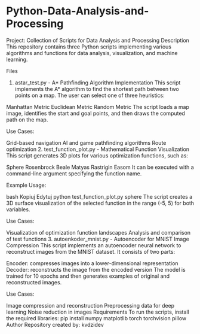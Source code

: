 # Python-Data-Analysis-and-Processing
Project: Collection of Scripts for Data Analysis and Processing
Description
This repository contains three Python scripts implementing various algorithms and functions for data analysis, visualization, and machine learning.

Files
1. astar_test.py - A* Pathfinding Algorithm Implementation
This script implements the A* algorithm to find the shortest path between two points on a map. The user can select one of three heuristics:

Manhattan Metric
Euclidean Metric
Random Metric
The script loads a map image, identifies the start and goal points, and then draws the computed path on the map.

Use Cases:

Grid-based navigation
AI and game pathfinding algorithms
Route optimization
2. test_function_plot.py - Mathematical Function Visualization
This script generates 3D plots for various optimization functions, such as:

Sphere
Rosenbrock
Beale
Matyas
Rastrigin
Easom
It can be executed with a command-line argument specifying the function name.

Example Usage:

bash
Kopiuj
Edytuj
python test_function_plot.py sphere
The script creates a 3D surface visualization of the selected function in the range (-5, 5) for both variables.

Use Cases:

Visualization of optimization function landscapes
Analysis and comparison of test functions
3. autoenkoder_mnist.py - Autoencoder for MNIST Image Compression
This script implements an autoencoder neural network to reconstruct images from the MNIST dataset. It consists of two parts:

Encoder: compresses images into a lower-dimensional representation
Decoder: reconstructs the image from the encoded version
The model is trained for 10 epochs and then generates examples of original and reconstructed images.

Use Cases:

Image compression and reconstruction
Preprocessing data for deep learning
Noise reduction in images
Requirements
To run the scripts, install the required libraries:
pip install numpy matplotlib torch torchvision pillow
Author
Repository created by: kvdzidev
